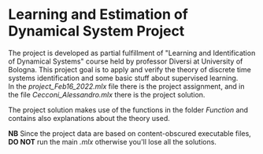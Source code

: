 # Learning and Estimation of Dynamical System Project

The project is developed as partial fulfillment of "Learning and Identification of Dynamical Systems" course held by professor Diversi at University of Bologna.
This project goal is to apply and verify the theory of discrete time systems identification and some basic stuff about 
supervised learning.  
In the *project_Feb16_2022.mlx* file there is the project assignment, and in the file *Cecconi_Alessandro.mlx* there is the project solution.

The project solution makes use of the functions in the folder *Function* and contains also explanations about the theory used.

**NB** Since the project data are based on content-obscured executable files, **DO NOT** run the main *.mlx* otherwise you'll lose all the solutions.

##
